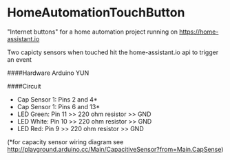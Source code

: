# HomeAutomationTouchButton

"Internet buttons" for a home automation project running on https://home-assistant.io

Two capicty sensors when touched hit the home-assistant.io api to trigger an event

####Hardware
Arduino YUN

####Circuit
- Cap Sensor 1: Pins 2 and 4*
- Cap Sensor 1: Pins 6 and 13*
- LED Green: Pin 11 >> 220 ohm resistor >> GND
- LED White: Pin 10 >> 220 ohm resistor >> GND
- LED Red: Pin 9 >> 220 ohm resistor >> GND

(*for capacity sensor wiring diagram see http://playground.arduino.cc/Main/CapacitiveSensor?from=Main.CapSense)
